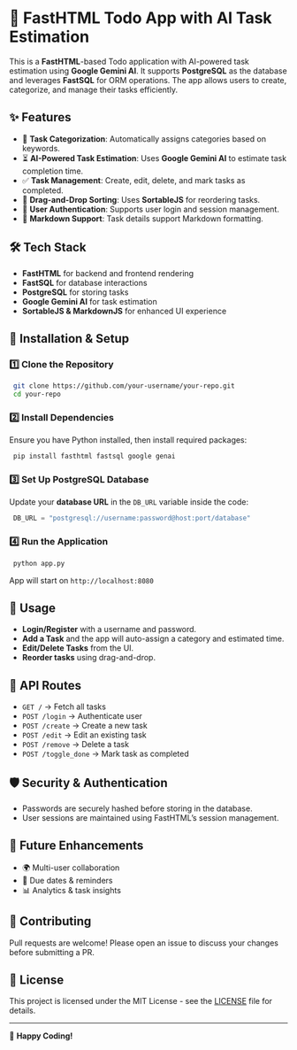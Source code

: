 # 🚀 FastHTML Todo App with AI Task Estimation

This is a **FastHTML**-based Todo application with AI-powered task estimation using **Google Gemini AI**. It supports **PostgreSQL** as the database and leverages **FastSQL** for ORM operations. The app allows users to create, categorize, and manage their tasks efficiently.

## ✨ Features
- 📌 **Task Categorization**: Automatically assigns categories based on keywords.
- ⏳ **AI-Powered Task Estimation**: Uses **Google Gemini AI** to estimate task completion time.
- ✅ **Task Management**: Create, edit, delete, and mark tasks as completed.
- 🔄 **Drag-and-Drop Sorting**: Uses **SortableJS** for reordering tasks.
- 🔐 **User Authentication**: Supports user login and session management.
- 📄 **Markdown Support**: Task details support Markdown formatting.

## 🛠 Tech Stack
- **FastHTML** for backend and frontend rendering
- **FastSQL** for database interactions
- **PostgreSQL** for storing tasks
- **Google Gemini AI** for task estimation
- **SortableJS & MarkdownJS** for enhanced UI experience

## 🚀 Installation & Setup
### 1️⃣ Clone the Repository
```sh
 git clone https://github.com/your-username/your-repo.git
 cd your-repo
```

### 2️⃣ Install Dependencies
Ensure you have Python installed, then install required packages:
```sh
 pip install fasthtml fastsql google genai
```

### 3️⃣ Set Up PostgreSQL Database
Update your **database URL** in the `DB_URL` variable inside the code:
```python
 DB_URL = "postgresql://username:password@host:port/database"
```

### 4️⃣ Run the Application
```sh
 python app.py
```
App will start on `http://localhost:8080`

## 🔧 Usage
- **Login/Register** with a username and password.
- **Add a Task** and the app will auto-assign a category and estimated time.
- **Edit/Delete Tasks** from the UI.
- **Reorder tasks** using drag-and-drop.

## 📜 API Routes
- `GET /` → Fetch all tasks
- `POST /login` → Authenticate user
- `POST /create` → Create a new task
- `POST /edit` → Edit an existing task
- `POST /remove` → Delete a task
- `POST /toggle_done` → Mark task as completed

## 🛡 Security & Authentication
- Passwords are securely hashed before storing in the database.
- User sessions are maintained using FastHTML’s session management.

## 🎯 Future Enhancements
- 🌍 Multi-user collaboration
- 📆 Due dates & reminders
- 📊 Analytics & task insights

## 🤝 Contributing
Pull requests are welcome! Please open an issue to discuss your changes before submitting a PR.

## 📄 License
This project is licensed under the MIT License - see the [LICENSE](LICENSE) file for details.

---

🚀 **Happy Coding!**

